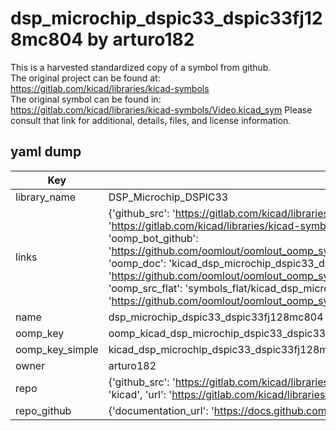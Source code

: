 # dsp_microchip_dspic33_dspic33fj128mc804 by arturo182  
This is a harvested standardized copy of a symbol from github.  
The original project can be found at:  
https://gitlab.com/kicad/libraries/kicad-symbols  
The original symbol can be found in:
https://gitlab.com/kicad/libraries/kicad-symbols/Video.kicad_sym
Please consult that link for additional, details, files, and license information.  
## yaml dump  
| Key | Value |  
| --- | --- |  
| library_name | DSP_Microchip_DSPIC33 |  
| links | {'github_src': 'https://gitlab.com/kicad/libraries/kicad-symbols/Video.kicad_sym', 'github_src_repo': 'https://gitlab.com/kicad/libraries/kicad-symbols', 'oomp_bot': 'kicad_dsp_microchip_dspic33_dspic33fj128mc804/working', 'oomp_bot_github': 'https://github.com/oomlout/oomlout_oomp_symbol_bot/tree/main/kicad_dsp_microchip_dspic33_dspic33fj128mc804/working', 'oomp_doc': 'kicad_dsp_microchip_dspic33_dspic33fj128mc804/working', 'oomp_doc_github': 'https://github.com/oomlout/oomlout_oomp_symbol_doc/tree/main/kicad_dsp_microchip_dspic33_dspic33fj128mc804/working', 'oomp_src_flat': 'symbols_flat/kicad_dsp_microchip_dspic33_dspic33fj128mc804/working', 'oomp_src_flat_github': 'https://github.com/oomlout/oomlout_oomp_symbol_src/tree/main/kicad_dsp_microchip_dspic33_dspic33fj128mc804/working'} |  
| name | dsp_microchip_dspic33_dspic33fj128mc804 |  
| oomp_key | oomp_kicad_dsp_microchip_dspic33_dspic33fj128mc804 |  
| oomp_key_simple | kicad_dsp_microchip_dspic33_dspic33fj128mc804 |  
| owner | arturo182 |  
| repo | {'github_src': 'https://gitlab.com/kicad/libraries/kicad-symbols/Video.kicad_sym', 'name': 'libraries/kicad-symbols', 'owner': 'kicad', 'url': 'https://gitlab.com/kicad/libraries/kicad-symbols'} |  
| repo_github | {'documentation_url': 'https://docs.github.com/rest/repos/repos#get-a-repository', 'message': 'Not Found'} |  

